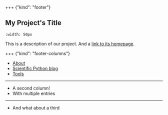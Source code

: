 +++ {"kind": "footer"}

## My Project's Title

```{image} https://scientific-python.org/images/logo.svg
:width: 50px
```

This is a description of our project. And a [link to its homepage](https://scientific-python.org).

+++ {"kind": "footer-columns"}

- [About](https://scientific-python.org/about/)
- [Scientific Python blog](https://blog.scientific-python.org)
- [Tools](https://tools.scientific-python.org)

----

- A second column!
- With multiple entries

----

- And what about a third
